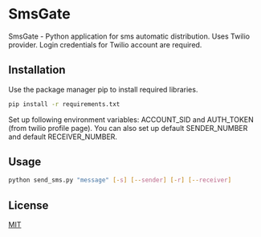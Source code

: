 # SmsGate

SmsGate - Python application for sms automatic distribution.
Uses Twilio provider. Login credentials for Twilio account are required.


## Installation

Use the package manager pip to install required libraries.

```bash
pip install -r requirements.txt
```

Set up following environment variables:
ACCOUNT_SID and AUTH_TOKEN (from twilio profile page).
You can also set up default
SENDER_NUMBER and default RECEIVER_NUMBER.

## Usage

```bash
python send_sms.py "message" [-s] [--sender] [-r] [--receiver]
```

## License

[MIT](https://choosealicense.com/licenses/mit/)


